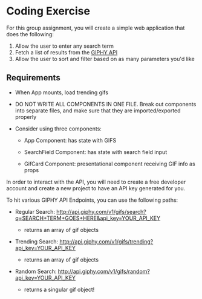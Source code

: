 # Coding Exercise

For this group assignment, you will create a simple web application that does the following:

1. Allow the user to enter any search term
2. Fetch a list of results from the [GIPHY API](https://developers.giphy.com/docs/#technical-documentation)
3. Allow the user to sort and filter based on as many parameters you'd like

## Requirements

- When App mounts, load trending gifs

- DO NOT WRITE ALL COMPONENTS IN ONE FILE. Break out components into separate files, and make sure that they are imported/exported properly

- Consider using three components:

  - App Component: has state with GIFS
  
  - SearchField Component: has state with search field input
  
  - GifCard Component: presentational component receiving GIF info as props


In order to interact with the API, you will need to create a free developer account and create a new project to have an API key generated for you.

To hit various GIPHY API Endpoints, you can use the following paths:

- Regular Search: http://api.giphy.com/v1/gifs/search?q=SEARCH+TERM+GOES+HERE&api_key=YOUR_API_KEY

  - returns an array of gif objects

- Trending Search: http://api.giphy.com/v1/gifs/trending?api_key=YOUR_API_KEY

  - returns an array of gif objects

- Random Search: http://api.giphy.com/v1/gifs/random?api_key=YOUR_API_KEY

  - returns a singular gif object!